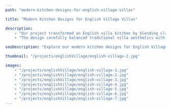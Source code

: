 ```yaml
---
path: "modern-kitchen-designs-for-english-village-villas"

title: "Modern Kitchen Designs for English Village Villas"

description:
    - "Our project transformed an English villa kitchen by blending classic elegance with modern functionality. We created a sophisticated design that turned the cooking space into the heart of the home, combining timeless charm with practical innovation. The homeowner discovered a new way to reimagine their kitchen, exploring a versatile layout, premium materials, and smart storage solutions tailored to enhance their culinary experience."
    - "The design carefully balanced traditional villa aesthetics with contemporary needs, offering inspiration for transforming the kitchen while preserving its inherent character. Our expert team crafted a space that was both stylish and efficient, proving that beautiful design and practical living can coexist perfectly. The result was a stunning, functional kitchen that reflects personal style and meets the demands of modern cooking."

seoDescription: "Explore our modern kitchen designs for English Village villas. See how we blend classic elegance with contemporary functionality, featuring premium materials & smart storage solutions. Transform your villa's kitchen with our expert design team."

thumbnail: "/projects/englishVillage/english-village-2.jpg"

images:
    - "/projects/englishVillage/english-village-1.jpg"
    - "/projects/englishVillage/english-village-2.jpg"
    - "/projects/englishVillage/english-village-3.jpg"
    - "/projects/englishVillage/english-village-4.jpg"
    - "/projects/englishVillage/english-village-5.jpg"
    - "/projects/englishVillage/english-village-6.jpg"
    - "/projects/englishVillage/english-village-7.jpg"
---
```

